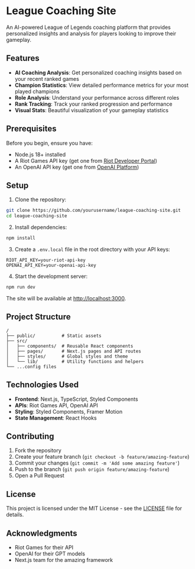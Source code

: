 # League Coaching Site

An AI-powered League of Legends coaching platform that provides personalized insights and analysis for players looking to improve their gameplay.

## Features

- **AI Coaching Analysis**: Get personalized coaching insights based on your recent ranked games
- **Champion Statistics**: View detailed performance metrics for your most played champions
- **Role Analysis**: Understand your performance across different roles
- **Rank Tracking**: Track your ranked progression and performance
- **Visual Stats**: Beautiful visualization of your gameplay statistics

## Prerequisites

Before you begin, ensure you have:
- Node.js 18+ installed
- A Riot Games API key (get one from [Riot Developer Portal](https://developer.riotgames.com))
- An OpenAI API key (get one from [OpenAI Platform](https://platform.openai.com))

## Setup

1. Clone the repository:
```bash
git clone https://github.com/yourusername/league-coaching-site.git
cd league-coaching-site
```

2. Install dependencies:
```bash
npm install
```

3. Create a `.env.local` file in the root directory with your API keys:
```env
RIOT_API_KEY=your-riot-api-key
OPENAI_API_KEY=your-openai-api-key
```

4. Start the development server:
```bash
npm run dev
```

The site will be available at [http://localhost:3000](http://localhost:3000).

## Project Structure

```
/
├── public/          # Static assets
├── src/
│   ├── components/  # Reusable React components
│   ├── pages/       # Next.js pages and API routes
│   ├── styles/      # Global styles and theme
│   └── lib/         # Utility functions and helpers
└── ...config files
```

## Technologies Used

- **Frontend**: Next.js, TypeScript, Styled Components
- **APIs**: Riot Games API, OpenAI API
- **Styling**: Styled Components, Framer Motion
- **State Management**: React Hooks

## Contributing

1. Fork the repository
2. Create your feature branch (`git checkout -b feature/amazing-feature`)
3. Commit your changes (`git commit -m 'Add some amazing feature'`)
4. Push to the branch (`git push origin feature/amazing-feature`)
5. Open a Pull Request

## License

This project is licensed under the MIT License - see the [LICENSE](LICENSE) file for details.

## Acknowledgments

- Riot Games for their API
- OpenAI for their GPT models
- Next.js team for the amazing framework
